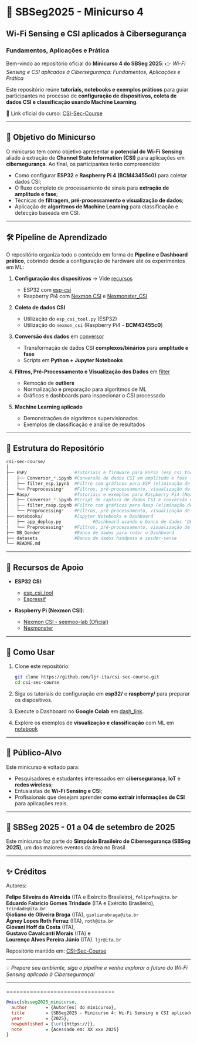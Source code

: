 # 📡 SBSeg2025 - Minicurso 4

## Wi-Fi Sensing e CSI aplicados à Cibersegurança

### Fundamentos, Aplicações e Prática

Bem-vindo ao repositório oficial do **Minicurso 4 do SBSeg 2025**:
👉 *Wi-Fi Sensing e CSI aplicados à Cibersegurança: Fundamentos, Aplicações e Prática*

Este repositório reúne **tutoriais, notebooks e exemplos práticos** para guiar participantes no processo de **configuração de dispositivos, coleta de dados CSI e classificação usando Machine Learning**.

🔗 Link oficial do curso: [CSI-Sec-Course](https://github.com/ljr-ita/csi-sec-course)

---

## 🎯 Objetivo do Minicurso

O minicurso tem como objetivo apresentar **o potencial do Wi-Fi Sensing** aliado à extração de **Channel State Information (CSI)** para aplicações em **cibersegurança**.
Ao final, os participantes terão compreendido:

* Como configurar **ESP32** e **Raspberry Pi 4 (BCM43455c0)** para coletar dados CSI;
* O fluxo completo de processamento de sinais para **extração de amplitude e fase**;
* Técnicas de **filtragem, pré-processamento e visualização de dados**;
* Aplicação de **algoritmos de Machine Learning** para classificação e detecção baseada em CSI.

---

## 🛠️ Pipeline de Aprendizado

O repositório organiza todo o conteúdo em forma de **Pipeline e Dashboard prático**, cobrindo desde a configuração de hardware até os experimentos em ML:

1. **Configuração dos dispositivos** → Vide [recursos](#-recursos-de-apoio)

   * ESP32 com [esp-csi](https://github.com/espressif/esp-csi)
   * Raspberry Pi4 com [Nexmon CSI](https://github.com/seemoo-lab/nexmon_csi) e [Nexmonster_CSI](https://github.com/nexmonster/nexmon_csi/tree/pi-5.10.92)

2. **Coleta de dados CSI**

   * Utilização do `esp_csi_tool.py` (ESP32)
   * Utilização do `nexmon_csi` (Raspberry Pi4 - **BCM43455c0**)

3. **Conversão dos dados** em [conversor](https://colab.research.google.com/drive/1FRaAT8DRVYhVs-cR9nTWevtEcgdXA9Oj?usp=sharing)

   * Transformação de dados CSI **complexos/binários** para **amplitude e fase**
   * Scripts em **Python + Jupyter Notebooks**

4. **Filtros, Pré-Processamento e Visualização dos Dados** em [filter](https://colab.research.google.com/drive/1IvP7TYWbTOz2F1XwMMLiYumFG7ECS0Bu?usp=sharing)

   * Remoção de **outliers**
   * Normalização e preparação para algoritmos de ML
   * Gráficos e dashboards para inspecionar o CSI processado

6. **Machine Learning aplicado**

   * Demonstrações de algoritmos supervisionados
   * Exemplos de classificação e análise de resultados

---

## 📂 Estrutura do Repositório

```bash
csi-sec-course/
│
├── ESP/                  #Tutoriais e firmware para ESP32 (esp_csi_tool)
│   ├── Conversor_*.ipynb #Conversão de dados CSI em amplitude e fase (para ESP) 
│   ├── filter_esp.ipynb  #Filtro com gráficos para ESP (eliminação de outliers)
│   └── Preprocessing*    #Filtros, pré-processamento, visualização de dados, treinamento e classificação de modelos
├── Rasp/                 #Tutoriais e exemplos para Raspberry Pi4 (Nexmon CSI)
│   ├── Conversor_*.ipynb #Script de captura de dados CSI e conversão em amplitude e fase (para Rasp)
│   ├── filter_rasp.ipynb #Filtro com gráficos para Rasp (eliminação de outliers)
│   └── Preprocessing*    #Filtros, pré-processamento, visualização de dados, treinamento e classificação de modelos
├── notebooks/            #Jupyter Notebooks e Dashboard
│   ├── app_deploy.py            #Dashboard usando o banco de dados 'DB_Gender'
│   └── Preprocessing*    #Filtros, pré-processamento, visualização de dados, treinamento e classificação de modelos
├── DB_Gender             #Banco de dados para rodar o Dashboard
├── datasets              #Banco de dados handpass e spider-sense
└── README.md
```

---

## 📘 Recursos de Apoio

* **ESP32 CSI**:

  * [esp_csi_tool](https://github.com/espressif/esp-csi/blob/master/README.md)
  * [Espressif](https://github.com/espressif/esp-csi/blob/master/examples/esp-radar/console_test/README.md)

* **Raspberry Pi (Nexmon CSI)**:

  * [Nexmon CSI - seemoo-lab (Oficial)](https://github.com/seemoo-lab/nexmon_csi)
  * [Nexmonster](https://github.com/nexmonster/nexmon_csi/tree/pi-5.10.92)

---

## 🚀 Como Usar

1. Clone este repositório:

   ```bash
   git clone https://github.com/ljr-ita/csi-sec-course.git
   cd csi-sec-course
   ```

2. Siga os tutoriais de configuração em **esp32/** e **raspberry/** para preparar os dispositivos.

3. Execute o Dashboard no **Google Colab** em [dash_link](https://colab.research.google.com/drive/1SRxBt9UCCeovy88kPLbYjfSSCQKyL_f4?usp=sharing).

4. Explore os exemplos de **visualização e classificação** com ML em [notebook](https://colab.research.google.com/drive/1n7FFGbKWFlyAUlM74drRR6mJsy-prQG1?usp=sharing)

---

## 👥 Público-Alvo

Este minicurso é voltado para:

* Pesquisadores e estudantes interessados em **cibersegurança**, **IoT** e **redes wireless**;
* Entusiastas de **Wi-Fi Sensing e CSI**;
* Profissionais que desejam aprender **como extrair informações de CSI** para aplicações reais.

---

## 📅 SBSeg 2025 - 01 a 04 de setembro de 2025

Este minicurso faz parte do **Simpósio Brasileiro de Cibersegurança (SBSeg 2025)**, um dos maiores eventos da área no Brasil.

---

## ✨ Créditos

Autores:

**Felipe Silveira de Almeida** (ITA e Exército Brasileiro),  `felipefsa@ita.br`  
**Eduardo Fabrício Gomes Trindade** (ITA e Exército Brasileiro),  `trindade@ita.br`  
**Gioliano de Oliveira Braga** (ITA),  `giolianobraga@ita.br`  
**Ágney Lopes Roth Ferraz** (ITA),  `roth@ita.br`  
**Giovani Hoff da Costa** (ITA),  
**Gustavo Cavalcanti Morais** (ITA) e  
**Lourenço Alves Pereira Júnio** (ITA).  `ljr@ita.br`  


Repositório mantido em: [CSI-Sec-Course](https://github.com/ljr-ita/csi-sec-course)

---

💡 *Prepare seu ambiente, siga o pipeline e venha explorar o futuro do Wi-Fi Sensing aplicado à Cibersegurança!*

---

================================
```bibtex
@misc{sbsseg2025_minicurso,
  author       = {Autor(es) do minicurso},
  title        = {SBSeg2025 - Minicurso 4: Wi-Fi Sensing e CSI aplicados à Cibersegurança: Fundamentos, Aplicações e Prática},
  year         = {2025},
  howpublished = {\url{https://}},
  note         = {Acessado em: XX xxx 2025}
}
```
